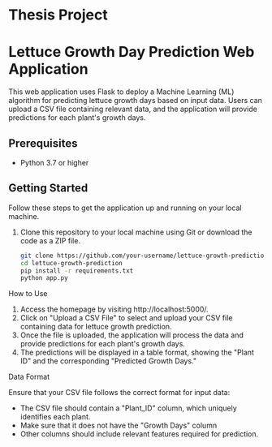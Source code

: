 # Thesis Project 
# Lettuce Growth Day Prediction Web Application

This web application uses Flask to deploy a Machine Learning (ML) algorithm for predicting lettuce growth days based on input data. Users can upload a CSV file containing relevant data, and the application will provide predictions for each plant's growth days.

## Prerequisites

- Python 3.7 or higher

## Getting Started

Follow these steps to get the application up and running on your local machine.

1. Clone this repository to your local machine using Git or download the code as a ZIP file.

   ```bash
   git clone https://github.com/your-username/lettuce-growth-prediction.git
   cd lettuce-growth-prediction
   pip install -r requirements.txt
   python app.py

How to Use

  1. Access the homepage by visiting http://localhost:5000/.
  2. Click on "Upload a CSV File" to select and upload your CSV file containing data for lettuce growth prediction.
  3. Once the file is uploaded, the application will process the data and provide predictions for each plant's growth days.
  4. The predictions will be displayed in a table format, showing the "Plant ID" and the corresponding "Predicted Growth Days."

Data Format

Ensure that your CSV file follows the correct format for input data:

  * The CSV file should contain a "Plant_ID" column, which uniquely identifies each plant.
  * Make sure that it does not have the "Growth Days" column
  * Other columns should include relevant features required for prediction.
